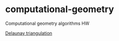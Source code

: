 # computational-geometry

Computational geometry algorithms HW 

[Delaunay triangulation](./lab2_grishanov.ipynb)
